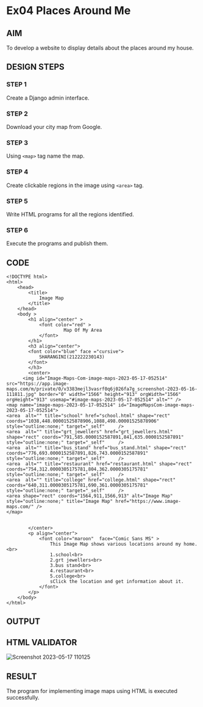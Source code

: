 # Ex04 Places Around Me
## AIM
To develop a website to display details about the places around my house.

## DESIGN STEPS

### STEP 1
Create a Django admin interface.

### STEP 2
Download your city map from Google.

### STEP 3
Using ```<map>``` tag name the map.

### STEP 4
Create clickable regions in the image using ```<area>``` tag.

### STEP 5
Write HTML programs for all the regions identified.

### STEP 6
Execute the programs and publish them.

## CODE
```
<!DOCTYPE html>
<html>
    <head>
        <title>
            Image Map
        </title>
    </head>
    <body >
        <h1 align="center" >
            <font color="red" >
                     Map Of My Area
            </font>   
        </h1>
        <h3 align="center">
        <font color="blue" face ="cursive">
            SHARANGINI(212222230143)
        </font>  
        </h3>
        <center>
      <img id="Image-Maps-Com-image-maps-2023-05-17-052514" src="https://app.image-maps.com/m/private/0/v3383mejl3vasrf0q6j026fa7g_screenshot-2023-05-16-111811.jpg" border="0" width="1566" height="913" orgWidth="1566" orgHeight="913" usemap="#image-maps-2023-05-17-052514" alt="" />
<map name="image-maps-2023-05-17-052514" id="ImageMapsCom-image-maps-2023-05-17-052514">
<area  alt="" title="school" href="school.html" shape="rect" coords="1038,448.00001525878906,1088,498.00001525878906" style="outline:none;" target="_self"     />
<area  alt="" title="grt_jewellers" href="grt_jewellers.html" shape="rect" coords="791,585.0000152587891,841,635.0000152587891" style="outline:none;" target="_self"     />
<area  alt="" title="bus_stand" href="bus_stand.html" shape="rect" coords="776,693.0000152587891,826,743.0000152587891" style="outline:none;" target="_self"     />
<area  alt="" title="restaurant" href="restaurant.html" shape="rect" coords="754,312.0000305175781,804,362.0000305175781" style="outline:none;" target="_self"     />
<area  alt="" title="college" href="college.html" shape="rect" coords="640,311.0000305175781,690,361.0000305175781" style="outline:none;" target="_self"     />
<area shape="rect" coords="1564,911,1566,913" alt="Image Map" style="outline:none;" title="Image Map" href="https://www.image-maps.com/" />
</map>


        </center>
        <p align="center">
            <font color="maroon"  face="Comic Sans MS" >
                This Image Map shows various locations around my home.<br>
                1.school<br>
                2.grt jewellers<br>
                3.bus stand<br>
                4.restaurant<br>
                5.college<br>
                sClick the location and get information about it.
            </font>
        </p>
    </body>
</html>
```

## OUTPUT


## HTML VALIDATOR
![Screenshot 2023-05-17 110125](https://github.com/shara56/NearMe/assets/113497104/48992118-56eb-4250-98f3-e4503c643cfa)


## RESULT
The program for implementing image maps using HTML is executed successfully.
